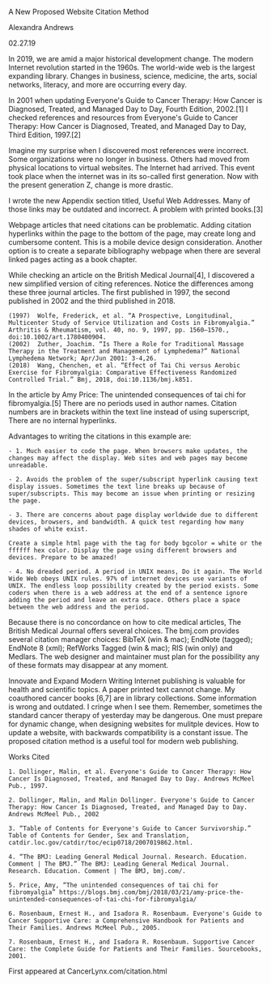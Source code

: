 
A New Proposed Website Citation Method

Alexandra Andrews

02.27.19

In 2019, we are amid a major historical development change. The modern Internet revolution started in the 1960s. The world-wide web is the largest expanding library. Changes in business, science, medicine, the arts, social networks, literacy, and more are occurring every day.

In 2001 when updating Everyone's Guide to Cancer Therapy: How Cancer is Diagnosed, Treated, and Managed Day to Day, Fourth Edition, 2002.[1] I checked references and resources from Everyone's Guide to Cancer Therapy: How Cancer is Diagnosed, Treated, and Managed Day to Day, Third Edition, 1997.[2]

Imagine my surprise when I discovered most references were incorrect. Some organizations were no longer in business. Others had moved from physical locations to virtual websites. The Internet had arrived. This event took place when the internet was in its so-called first generation. Now with the present generation Z, change is more drastic.

I wrote the new Appendix section titled, Useful Web Addresses. Many of those links may be outdated and incorrect. A problem with printed books.[3]

Webpage articles that need citations can be problematic. Adding citation hyperlinks within the page to the bottom of the page, may create long and cumbersome content. This is a mobile device design consideration. Another option is to create a separate bibliography webpage when there are several linked pages acting as a book chapter.

While checking an article on the British Medical Journal[4], I discovered a new simplified version of citing references. Notice the differences among these three journal articles. The first published in 1997, the second published in 2002 and the third published in 2018.

    (1997)  Wolfe, Frederick, et al. “A Prospective, Longitudinal, Multicenter Study of Service Utilization and Costs in Fibromyalgia.” Arthritis & Rheumatism, vol. 40, no. 9, 1997, pp. 1560–1570., doi:10.1002/art.1780400904.
    (2002)  Zuther, Joachim. “Is There a Role for Traditional Massage Therapy in the Treatment and Management of Lymphedema?” National Lymphedema Network; Apr/Jun 2001: 3-4,26.
    (2018)  Wang, Chenchen, et al. “Effect of Tai Chi versus Aerobic Exercise for Fibromyalgia: Comparative Effectiveness Randomized Controlled Trial.” Bmj, 2018, doi:10.1136/bmj.k851.

In the article by Amy Price: The unintended consequences of tai chi for fibromyalgia.[5]
    There are no periods used in author names.
    Citation numbers are in brackets within the text line instead of using superscript,
    There are no internal hyperlinks.

Advantages to writing the citations in this example are:

    - 1. Much easier to code the page. When browsers make updates, the changes may affect the display. Web sites and web pages may become unreadable.
    
    - 2. Avoids the problem of the super/subscript hyperlink causing text display issues. Sometimes the text line breaks up because of super/subscripts. This may become an issue when printing or resizing the page.
    
    - 3. There are concerns about page display worldwide due to different devices, browsers, and bandwidth. A quick test regarding how many shades of white exist.
    
    Create a simple html page with the tag for body bgcolor = white or the ffffff hex color. Display the page using different browsers and devices. Prepare to be amazed!
    
    - 4. No dreaded period. A period in UNIX means, Do it again. The World Wide Web obeys UNIX rules. 97% of internet devices use variants of UNIX. The endless loop possibility created by the period exists. Some coders when there is a web address at the end of a sentence ignore adding the period and leave an extra space. Others place a space between the web address and the period.

Because there is no concordance on how to cite medical articles, The British Medical Journal offers several choices. The bmj.com provides several  citation manager choices: BibTeX (win & mac); EndNote (tagged); EndNote 8 (xml); RefWorks Tagged (win & mac); RIS (win only) and Medlars. The web designer and maintainer must plan for the possibility any of these formats may disappear at any moment.

Innovate and Expand Modern Writing
Internet publishing is valuable for health and scientific topics. A paper printed text cannot change. My coauthored cancer books [6,7] are in library collections. Some information is wrong and outdated. I cringe when I see them. Remember, sometimes the standard cancer therapy of yesterday may be dangerous. One must prepare for dynamic change, when designing websites for mulitple devices. How to update a website, with backwards compatibility is a constant issue. The proposed citation method is a useful tool for modern web publishing.

Works Cited

    1. Dollinger, Malin, et al. Everyone's Guide to Cancer Therapy: How Cancer Is Diagnosed, Treated, and Managed Day to Day. Andrews McMeel Pub., 1997.
    
    2. Dollinger, Malin, and Malin Dollinger. Everyone's Guide to Cancer Therapy: How Cancer Is Diagnosed, Treated, and Managed Day to Day. Andrews McMeel Pub., 2002
    
    3. “Table of Contents for Everyone's Guide to Cancer Survivorship.” Table of Contents for Gender, Sex and Translation, catdir.loc.gov/catdir/toc/ecip0718/2007019862.html.
    
    4. “The BMJ: Leading General Medical Journal. Research. Education. Comment | The BMJ.” The BMJ: Leading General Medical Journal. Research. Education. Comment | The BMJ, bmj.com/.
    
    5. Price, Amy, “The unintended consequences of tai chi for fibromyalgia” https://blogs.bmj.com/bmj/2018/03/21/amy-price-the-unintended-consequences-of-tai-chi-for-fibromyalgia/
    
    6. Rosenbaum, Ernest H., and Isadora R. Rosenbaum. Everyone's Guide to Cancer Supportive Care: a Comprehensive Handbook for Patients and Their Families. Andrews McMeel Pub., 2005.
    
    7. Rosenbaum, Ernest H., and Isadora R. Rosenbaum. Supportive Cancer Care: the Complete Guide for Patients and Their Families. Sourcebooks, 2001.

First appeared at CancerLynx.com/citation.html 
